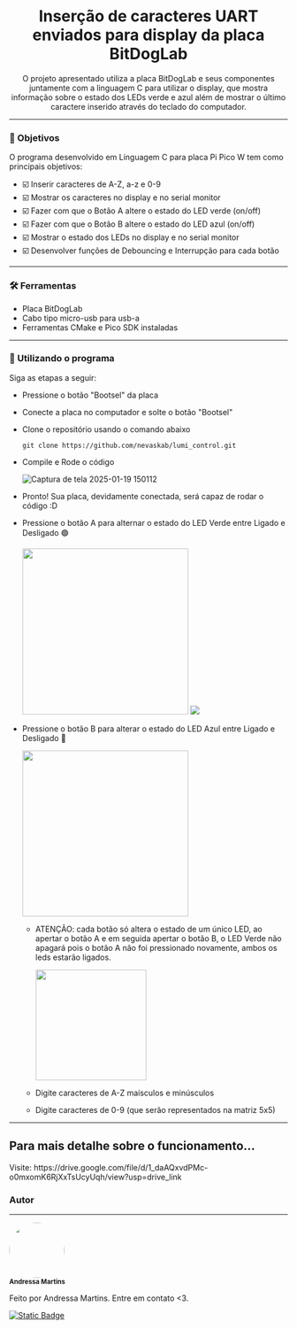 <h1 align = "center">Inserção de caracteres UART enviados para display da placa BitDogLab</h1>

<p align = "center">O projeto apresentado utiliza a placa BitDogLab e seus componentes juntamente com a linguagem C para utilizar o display, que mostra informação sobre o estado dos LEDs verde e azul 
  além de mostrar o último caractere inserido através do teclado do computador.</p>

---
<h3>🎯 Objetivos</h3>
<p>O programa desenvolvido em Linguagem C para placa Pi Pico W tem como principais objetivos:</p>

- ☑️ Inserir caracteres de A-Z, a-z e 0-9
- ☑️ Mostrar os caracteres no display e no serial monitor
- ☑️ Fazer com que o Botão A altere o estado do LED verde (on/off)
- ☑️ Fazer com que o Botão B altere o estado do LED azul (on/off)
- ☑️ Mostrar o estado dos LEDs no display e no serial monitor
- ☑️ Desenvolver funções de Debouncing e Interrupção para cada botão
  
---
<h3>🛠️ Ferramentas</h3>

  - Placa BitDogLab
  - Cabo tipo micro-usb para usb-a
  - Ferramentas CMake e Pico SDK instaladas
---

<h3>🚀 Utilizando o programa</h3>

Siga as etapas a seguir:
  - Pressione o botão "Bootsel" da placa
  - Conecte a placa no computador e solte o botão "Bootsel"
  - Clone o repositório usando o comando abaixo
    
    ```gitconfig
    git clone https://github.com/nevaskab/lumi_control.git
    ```
  - Compile e Rode o código <br>

    ![Captura de tela 2025-01-19 150112](https://github.com/user-attachments/assets/62fbcc03-5653-4826-be75-316d8e6581bb)

  - Pronto! Sua placa, devidamente conectada, será capaz de rodar o código :D <br>

  - Pressione o botão A para alternar o estado do LED Verde entre Ligado e Desligado 🟢
    
    <img width = 300px src = "https://github.com/user-attachments/assets/42cfd814-8ac6-4d98-9f52-bae853e324f4"/>
    <img src = "https://github.com/user-attachments/assets/d1011611-7aea-4e04-ad87-46a29c023ec3"/>

  - Pressione o botão B para alterar o estado do LED Azul entre Ligado e Desligado 🔵
    
    <img width = 300px src = "https://github.com/user-attachments/assets/409ec0be-b63d-4e61-adf3-5bb778f491da"/>

      - ATENÇÃO: cada botão só altera o estado de um único LED, ao apertar o botão A e em seguida apertar o botão B, o LED Verde não apagará pois o botão A não foi pressionado novamente, ambos os leds estarão ligados.
      
        <img width = 200px src = "https://github.com/user-attachments/assets/334fa39d-81de-4e9e-903c-5c09210299db"/>

    - Digite caracteres de A-Z maísculos e minúsculos
    - Digite caracteres de 0-9 (que serão representados na matriz 5x5)

---

<h2>Para mais detalhe sobre o funcionamento...</h2>
Visite: https://drive.google.com/file/d/1_daAQxvdPMc-o0mxomK6RjXxTsUcyUqh/view?usp=drive_link

### Autor
---
<a><img style="border-radius: 50%;" src="https://avatars.githubusercontent.com/u/133506658?s=400&u=add96d4ebb6071b0473386091845a1509b3de27b&v=4" width="100px;" alt=""/>
<br />
<sub><b>Andressa Martins</b></sub></a>

Feito por Andressa Martins. Entre em contato <3.

<a href="mailto:andressa.devsystem@gmail.com"><img alt="Static Badge" src="https://img.shields.io/badge/andressa.devsystem%40gmail.com-black?style=flat&logo=gmail&logoColor=%23EA4335&logoSize=auto&color=EDF2F4"></a>
